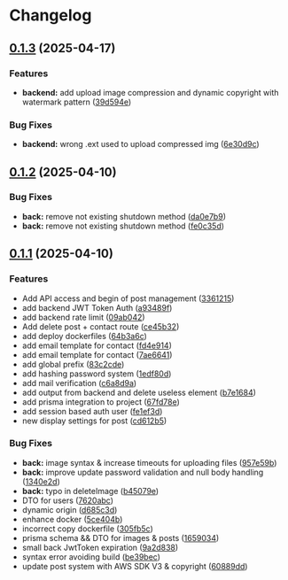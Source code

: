 # Changelog

## [0.1.3](https://github.com/bricetoffolon/toffolon-peinture-deco.fr/compare/toffolon-backend-v0.1.2...toffolon-backend-v0.1.3) (2025-04-17)


### Features

* **backend:** add upload image compression and dynamic copyright with watermark pattern ([39d594e](https://github.com/bricetoffolon/toffolon-peinture-deco.fr/commit/39d594ee11f235b529511abb135f3117d0b7e632))


### Bug Fixes

* **backend:** wrong .ext used to upload compressed img ([6e30d9c](https://github.com/bricetoffolon/toffolon-peinture-deco.fr/commit/6e30d9c64cbb9d6d4d05f6212c2f8427a58965d3))

## [0.1.2](https://github.com/bricetoffolon/toffolon-peinture-deco.fr/compare/toffolon-backend-v0.1.1...toffolon-backend-v0.1.2) (2025-04-10)


### Bug Fixes

* **back:** remove not existing shutdown method ([da0e7b9](https://github.com/bricetoffolon/toffolon-peinture-deco.fr/commit/da0e7b91ff6160e35c43a7314bd555bf6c2e4ac5))
* **back:** remove not existing shutdown method ([fe0c35d](https://github.com/bricetoffolon/toffolon-peinture-deco.fr/commit/fe0c35dbacc5b10c73134e198a98350d9d3f01e5))

## [0.1.1](https://github.com/bricetoffolon/toffolon-peinture-deco.fr/compare/toffolon-backend-v0.1.0...toffolon-backend-v0.1.1) (2025-04-10)


### Features

* Add API access and begin of post management ([3361215](https://github.com/bricetoffolon/toffolon-peinture-deco.fr/commit/336121535c2a979f99ce72f8948f2d0ddf261938))
* add backend JWT Token Auth ([a93489f](https://github.com/bricetoffolon/toffolon-peinture-deco.fr/commit/a93489ff1604e0c6495e34a53e2401adc901a8c6))
* add backend rate limit ([09ab042](https://github.com/bricetoffolon/toffolon-peinture-deco.fr/commit/09ab042ec1de021e1338fef3b84d72ed79f60f62))
* Add delete post + contact route ([ce45b32](https://github.com/bricetoffolon/toffolon-peinture-deco.fr/commit/ce45b32253ad7ad7fbf1930886ca1cc9d1d47464))
* add deploy dockerfiles ([64b3a6c](https://github.com/bricetoffolon/toffolon-peinture-deco.fr/commit/64b3a6cc1ffab7b37ef1d852b65b79243f81b7a6))
* add email template for contact ([fd4e914](https://github.com/bricetoffolon/toffolon-peinture-deco.fr/commit/fd4e914cee30711657d78425e0b0ba0bf4a1425c))
* add email template for contact ([7ae6641](https://github.com/bricetoffolon/toffolon-peinture-deco.fr/commit/7ae6641292c9873f7256f67c7f79acb79a796891))
* add global prefix ([83c2cde](https://github.com/bricetoffolon/toffolon-peinture-deco.fr/commit/83c2cde54479c7cbf1c7e353079e624b37c919f3))
* add hashing password system ([1edf80d](https://github.com/bricetoffolon/toffolon-peinture-deco.fr/commit/1edf80d97e8969b563f04014b80081d0e4076806))
* add mail verification ([c6a8d9a](https://github.com/bricetoffolon/toffolon-peinture-deco.fr/commit/c6a8d9a4b006e7178f00e2a150fb0acf2fa152a9))
* add output from backend and delete useless element ([b7e1684](https://github.com/bricetoffolon/toffolon-peinture-deco.fr/commit/b7e16842d5200491e9e284bf2e3bdf68024510ec))
* add prisma integration to project ([67fd78e](https://github.com/bricetoffolon/toffolon-peinture-deco.fr/commit/67fd78e23f60165c46b29da83ba594ce74d3ed11))
* add session based auth user ([fe1ef3d](https://github.com/bricetoffolon/toffolon-peinture-deco.fr/commit/fe1ef3d7b151cd41584c4d5b06be62f552419b17))
* new display settings for post ([cd612b5](https://github.com/bricetoffolon/toffolon-peinture-deco.fr/commit/cd612b521c43aff84b75900ad76650ca4f5d11ae))


### Bug Fixes

* **back:** image syntax & increase timeouts for uploading files ([957e59b](https://github.com/bricetoffolon/toffolon-peinture-deco.fr/commit/957e59b7693c350ec5bc98d5e822e6df8b9b1ae5))
* **back:** improve update password validation and null body handling ([1340e2d](https://github.com/bricetoffolon/toffolon-peinture-deco.fr/commit/1340e2d8aff767836eae80787ccbda8b384b044a))
* **back:** typo in deleteImage ([b45079e](https://github.com/bricetoffolon/toffolon-peinture-deco.fr/commit/b45079e24bb45a52eca6f24ae428a1a43fe22b36))
* DTO for users ([7620abc](https://github.com/bricetoffolon/toffolon-peinture-deco.fr/commit/7620abc915359146edf99fb3f2005012537ca2f8))
* dynamic origin ([d685c3d](https://github.com/bricetoffolon/toffolon-peinture-deco.fr/commit/d685c3d83e340f142e3267e43ac81b6b5571f4bf))
* enhance docker ([5ce404b](https://github.com/bricetoffolon/toffolon-peinture-deco.fr/commit/5ce404bf3300b4382597933099792af4f748750d))
* incorrect copy dockerfile ([305fb5c](https://github.com/bricetoffolon/toffolon-peinture-deco.fr/commit/305fb5c89852f08d6f3b9c7cbafc949d84a0ae17))
* prisma schema && DTO for images & posts ([1659034](https://github.com/bricetoffolon/toffolon-peinture-deco.fr/commit/16590345e552af2bf0a19c749bfb691bd0b545bc))
* small back JwtToken expiration ([9a2d838](https://github.com/bricetoffolon/toffolon-peinture-deco.fr/commit/9a2d838e08d8d2cf7fcaa36348180e1ccce782de))
* syntax error avoiding build ([be39bec](https://github.com/bricetoffolon/toffolon-peinture-deco.fr/commit/be39beccd81be17fe52df6748093f16e2084f282))
* update post system with AWS SDK V3 & copyright ([60889dd](https://github.com/bricetoffolon/toffolon-peinture-deco.fr/commit/60889ddfa31fa00459f04a050416e2cfe26739e2))
